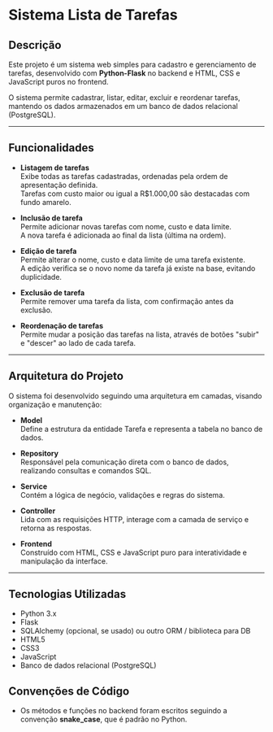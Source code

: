# Sistema Lista de Tarefas

## Descrição

Este projeto é um sistema web simples para cadastro e gerenciamento de tarefas, desenvolvido com **Python-Flask** no backend e HTML, CSS e JavaScript puros no frontend.

O sistema permite cadastrar, listar, editar, excluir e reordenar tarefas, mantendo os dados armazenados em um banco de dados relacional (PostgreSQL).

---

## Funcionalidades

- **Listagem de tarefas**  
  Exibe todas as tarefas cadastradas, ordenadas pela ordem de apresentação definida.  
  Tarefas com custo maior ou igual a R$1.000,00 são destacadas com fundo amarelo.

- **Inclusão de tarefa**  
  Permite adicionar novas tarefas com nome, custo e data limite.  
  A nova tarefa é adicionada ao final da lista (última na ordem).

- **Edição de tarefa**  
  Permite alterar o nome, custo e data limite de uma tarefa existente.  
  A edição verifica se o novo nome da tarefa já existe na base, evitando duplicidade.

- **Exclusão de tarefa**  
  Permite remover uma tarefa da lista, com confirmação antes da exclusão.

- **Reordenação de tarefas**  
  Permite mudar a posição das tarefas na lista, através de botões "subir" e "descer" ao lado de cada tarefa.

---

## Arquitetura do Projeto

O sistema foi desenvolvido seguindo uma arquitetura em camadas, visando organização e manutenção:

- **Model**  
  Define a estrutura da entidade Tarefa e representa a tabela no banco de dados.

- **Repository**  
  Responsável pela comunicação direta com o banco de dados, realizando consultas e comandos SQL.

- **Service**  
  Contém a lógica de negócio, validações e regras do sistema.

- **Controller**  
  Lida com as requisições HTTP, interage com a camada de serviço e retorna as respostas.

- **Frontend**  
  Construído com HTML, CSS e JavaScript puro para interatividade e manipulação da interface.

---

## Tecnologias Utilizadas

- Python 3.x  
- Flask  
- SQLAlchemy (opcional, se usado) ou outro ORM / biblioteca para DB  
- HTML5  
- CSS3  
- JavaScript 
- Banco de dados relacional (PostgreSQL)


## Convenções de Código

- Os métodos e funções no backend foram escritos seguindo a convenção **snake_case**, que é padrão no Python.  
